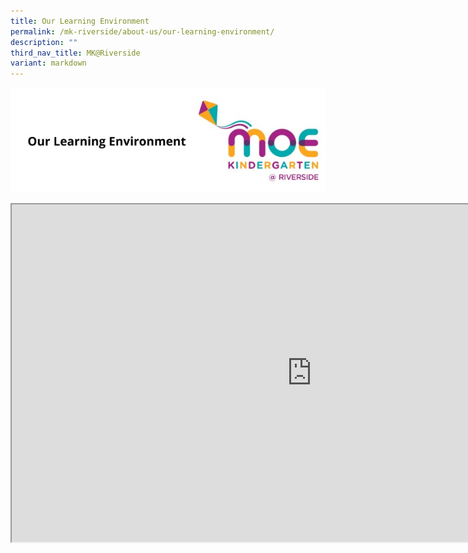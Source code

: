 ```yaml
---
title: Our Learning Environment
permalink: /mk-riverside/about-us/our-learning-environment/
description: ""
third_nav_title: MK@Riverside
variant: markdown
---
```

![](/images/header-ourlearningenvt.jpg)

<iframe src="https://www.youtube.com/embed/1jhZhD2W4jU" height="540" width="960">
</iframe>